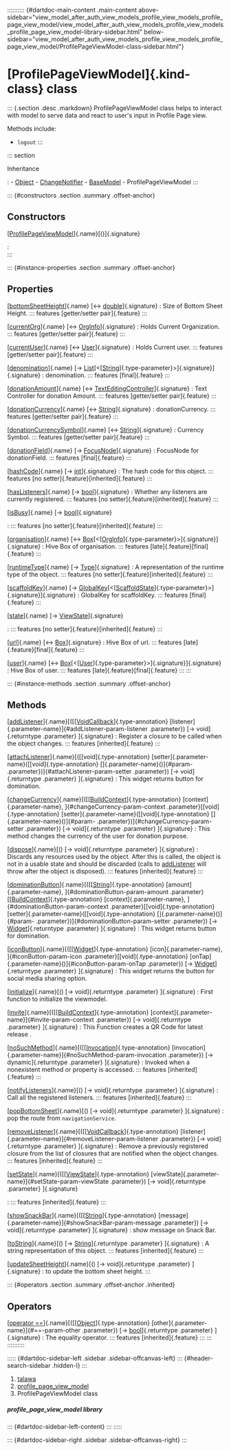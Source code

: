 :::::::::: {#dartdoc-main-content .main-content above-sidebar="view_model_after_auth_view_models_profile_view_models_profile_page_view_model/view_model_after_auth_view_models_profile_view_models_profile_page_view_model-library-sidebar.html" below-sidebar="view_model_after_auth_view_models_profile_view_models_profile_page_view_model/ProfilePageViewModel-class-sidebar.html"}
<div>

# [ProfilePageViewModel]{.kind-class} class

</div>

::: {.section .desc .markdown}
ProfilePageViewModel class helps to interact with model to serve data
and react to user\'s input in Profile Page view.

Methods include:

-   `logout`
:::

::: section

Inheritance

:   -   [Object](https://api.flutter.dev/flutter/dart-core/Object-class.html)
    -   [ChangeNotifier](https://api.flutter.dev/flutter/foundation/ChangeNotifier-class.html)
    -   [BaseModel](../view_model_base_view_model/BaseModel-class.html)
    -   ProfilePageViewModel
:::

::: {#constructors .section .summary .offset-anchor}
## Constructors

[[ProfilePageViewModel](../view_model_after_auth_view_models_profile_view_models_profile_page_view_model/ProfilePageViewModel/ProfilePageViewModel.html)]{.name}[()]{.signature}

:   
:::

::: {#instance-properties .section .summary .offset-anchor}
## Properties

[[bottomSheetHeight](../view_model_after_auth_view_models_profile_view_models_profile_page_view_model/ProfilePageViewModel/bottomSheetHeight.html)]{.name} [↔ [double](https://api.flutter.dev/flutter/dart-core/double-class.html)]{.signature}
:   Size of Bottom Sheet Height.
    ::: features
    [getter/setter pair]{.feature}
    :::

[[currentOrg](../view_model_after_auth_view_models_profile_view_models_profile_page_view_model/ProfilePageViewModel/currentOrg.html)]{.name} [↔ [OrgInfo](../models_organization_org_info/OrgInfo-class.html)]{.signature}
:   Holds Current Organization.
    ::: features
    [getter/setter pair]{.feature}
    :::

[[currentUser](../view_model_after_auth_view_models_profile_view_models_profile_page_view_model/ProfilePageViewModel/currentUser.html)]{.name} [↔ [User](../models_user_user_info/User-class.html)]{.signature}
:   Holds Current user.
    ::: features
    [getter/setter pair]{.feature}
    :::

[[denomination](../view_model_after_auth_view_models_profile_view_models_profile_page_view_model/ProfilePageViewModel/denomination.html)]{.name} [→ [List](https://api.flutter.dev/flutter/dart-core/List-class.html)[\<[[String](https://api.flutter.dev/flutter/dart-core/String-class.html)]{.type-parameter}\>]{.signature}]{.signature}
:   denomination.
    ::: features
    [final]{.feature}
    :::

[[donationAmount](../view_model_after_auth_view_models_profile_view_models_profile_page_view_model/ProfilePageViewModel/donationAmount.html)]{.name} [↔ [TextEditingController](https://api.flutter.dev/flutter/widgets/TextEditingController-class.html)]{.signature}
:   Text Controller for donation Amount.
    ::: features
    [getter/setter pair]{.feature}
    :::

[[donationCurrency](../view_model_after_auth_view_models_profile_view_models_profile_page_view_model/ProfilePageViewModel/donationCurrency.html)]{.name} [↔ [String](https://api.flutter.dev/flutter/dart-core/String-class.html)]{.signature}
:   donationCurrency.
    ::: features
    [getter/setter pair]{.feature}
    :::

[[donationCurrencySymbol](../view_model_after_auth_view_models_profile_view_models_profile_page_view_model/ProfilePageViewModel/donationCurrencySymbol.html)]{.name} [↔ [String](https://api.flutter.dev/flutter/dart-core/String-class.html)]{.signature}
:   Currency Symbol.
    ::: features
    [getter/setter pair]{.feature}
    :::

[[donationField](../view_model_after_auth_view_models_profile_view_models_profile_page_view_model/ProfilePageViewModel/donationField.html)]{.name} [→ [FocusNode](https://api.flutter.dev/flutter/widgets/FocusNode-class.html)]{.signature}
:   FocusNode for donationField.
    ::: features
    [final]{.feature}
    :::

[[hashCode](https://api.flutter.dev/flutter/dart-core/Object/hashCode.html)]{.name} [→ [int](https://api.flutter.dev/flutter/dart-core/int-class.html)]{.signature}
:   The hash code for this object.
    ::: features
    [no setter]{.feature}[inherited]{.feature}
    :::

[[hasListeners](https://api.flutter.dev/flutter/foundation/ChangeNotifier/hasListeners.html)]{.name} [→ [bool](https://api.flutter.dev/flutter/dart-core/bool-class.html)]{.signature}
:   Whether any listeners are currently registered.
    ::: features
    [no setter]{.feature}[inherited]{.feature}
    :::

[[isBusy](../view_model_base_view_model/BaseModel/isBusy.html)]{.name} [→ [bool](https://api.flutter.dev/flutter/dart-core/bool-class.html)]{.signature}

:   ::: features
    [no setter]{.feature}[inherited]{.feature}
    :::

[[organisation](../view_model_after_auth_view_models_profile_view_models_profile_page_view_model/ProfilePageViewModel/organisation.html)]{.name} [↔ [Box](https://pub.dev/documentation/hive/2.2.3/hive/Box-class.html)[\<[[OrgInfo](../models_organization_org_info/OrgInfo-class.html)]{.type-parameter}\>]{.signature}]{.signature}
:   Hive Box of organisation.
    ::: features
    [late]{.feature}[final]{.feature}
    :::

[[runtimeType](https://api.flutter.dev/flutter/dart-core/Object/runtimeType.html)]{.name} [→ [Type](https://api.flutter.dev/flutter/dart-core/Type-class.html)]{.signature}
:   A representation of the runtime type of the object.
    ::: features
    [no setter]{.feature}[inherited]{.feature}
    :::

[[scaffoldKey](../view_model_after_auth_view_models_profile_view_models_profile_page_view_model/ProfilePageViewModel/scaffoldKey.html)]{.name} [→ [GlobalKey](https://api.flutter.dev/flutter/widgets/GlobalKey-class.html)[\<[[ScaffoldState](https://api.flutter.dev/flutter/material/ScaffoldState-class.html)]{.type-parameter}\>]{.signature}]{.signature}
:   GlobalKey for scaffoldKey.
    ::: features
    [final]{.feature}
    :::

[[state](../view_model_base_view_model/BaseModel/state.html)]{.name} [→ [ViewState](../enums_enums/ViewState.html)]{.signature}

:   ::: features
    [no setter]{.feature}[inherited]{.feature}
    :::

[[url](../view_model_after_auth_view_models_profile_view_models_profile_page_view_model/ProfilePageViewModel/url.html)]{.name} [↔ [Box](https://pub.dev/documentation/hive/2.2.3/hive/Box-class.html)]{.signature}
:   Hive Box of url.
    ::: features
    [late]{.feature}[final]{.feature}
    :::

[[user](../view_model_after_auth_view_models_profile_view_models_profile_page_view_model/ProfilePageViewModel/user.html)]{.name} [↔ [Box](https://pub.dev/documentation/hive/2.2.3/hive/Box-class.html)[\<[[User](../models_user_user_info/User-class.html)]{.type-parameter}\>]{.signature}]{.signature}
:   Hive Box of user.
    ::: features
    [late]{.feature}[final]{.feature}
    :::
:::

::: {#instance-methods .section .summary .offset-anchor}
## Methods

[[addListener](https://api.flutter.dev/flutter/foundation/ChangeNotifier/addListener.html)]{.name}[([[[VoidCallback](https://api.flutter.dev/flutter/dart-ui/VoidCallback.html)]{.type-annotation} [listener]{.parameter-name}]{#addListener-param-listener .parameter}) [→ void]{.returntype .parameter} ]{.signature}
:   Register a closure to be called when the object changes.
    ::: features
    [inherited]{.feature}
    :::

[[attachListener](../view_model_after_auth_view_models_profile_view_models_profile_page_view_model/ProfilePageViewModel/attachListener.html)]{.name}[([[void]{.type-annotation} [setter]{.parameter-name}([[void]{.type-annotation} []{.parameter-name}()]{#param- .parameter})]{#attachListener-param-setter .parameter}) [→ void]{.returntype .parameter} ]{.signature}
:   This widget returns button for domination.

[[changeCurrency](../view_model_after_auth_view_models_profile_view_models_profile_page_view_model/ProfilePageViewModel/changeCurrency.html)]{.name}[([[[BuildContext](https://api.flutter.dev/flutter/widgets/BuildContext-class.html)]{.type-annotation} [context]{.parameter-name}, ]{#changeCurrency-param-context .parameter}[[void]{.type-annotation} [setter]{.parameter-name}([[void]{.type-annotation} []{.parameter-name}()]{#param- .parameter})]{#changeCurrency-param-setter .parameter}) [→ void]{.returntype .parameter} ]{.signature}
:   This method changes the currency of the user for donation purpose.

[[dispose](https://api.flutter.dev/flutter/foundation/ChangeNotifier/dispose.html)]{.name}[() [→ void]{.returntype .parameter} ]{.signature}
:   Discards any resources used by the object. After this is called, the
    object is not in a usable state and should be discarded (calls to
    [addListener](https://api.flutter.dev/flutter/foundation/ChangeNotifier/addListener.html)
    will throw after the object is disposed).
    ::: features
    [inherited]{.feature}
    :::

[[dominationButton](../view_model_after_auth_view_models_profile_view_models_profile_page_view_model/ProfilePageViewModel/dominationButton.html)]{.name}[([[[String](https://api.flutter.dev/flutter/dart-core/String-class.html)]{.type-annotation} [amount]{.parameter-name}, ]{#dominationButton-param-amount .parameter}[[[BuildContext](https://api.flutter.dev/flutter/widgets/BuildContext-class.html)]{.type-annotation} [context]{.parameter-name}, ]{#dominationButton-param-context .parameter}[[void]{.type-annotation} [setter]{.parameter-name}([[void]{.type-annotation} []{.parameter-name}()]{#param- .parameter})]{#dominationButton-param-setter .parameter}) [→ [Widget](https://api.flutter.dev/flutter/widgets/Widget-class.html)]{.returntype .parameter} ]{.signature}
:   This widget returns button for domination.

[[iconButton](../view_model_after_auth_view_models_profile_view_models_profile_page_view_model/ProfilePageViewModel/iconButton.html)]{.name}[([[[Widget](https://api.flutter.dev/flutter/widgets/Widget-class.html)]{.type-annotation} [icon]{.parameter-name}, ]{#iconButton-param-icon .parameter}[[void]{.type-annotation} [onTap]{.parameter-name}()]{#iconButton-param-onTap .parameter}) [→ [Widget](https://api.flutter.dev/flutter/widgets/Widget-class.html)]{.returntype .parameter} ]{.signature}
:   This widget returns the button for social media sharing option.

[[initialize](../view_model_after_auth_view_models_profile_view_models_profile_page_view_model/ProfilePageViewModel/initialize.html)]{.name}[() [→ void]{.returntype .parameter} ]{.signature}
:   First function to initialize the viewmodel.

[[invite](../view_model_after_auth_view_models_profile_view_models_profile_page_view_model/ProfilePageViewModel/invite.html)]{.name}[([[[BuildContext](https://api.flutter.dev/flutter/widgets/BuildContext-class.html)]{.type-annotation} [context]{.parameter-name}]{#invite-param-context .parameter}) [→ void]{.returntype .parameter} ]{.signature}
:   This Function creates a QR Code for latest release .

[[noSuchMethod](https://api.flutter.dev/flutter/dart-core/Object/noSuchMethod.html)]{.name}[([[[Invocation](https://api.flutter.dev/flutter/dart-core/Invocation-class.html)]{.type-annotation} [invocation]{.parameter-name}]{#noSuchMethod-param-invocation .parameter}) [→ dynamic]{.returntype .parameter} ]{.signature}
:   Invoked when a nonexistent method or property is accessed.
    ::: features
    [inherited]{.feature}
    :::

[[notifyListeners](https://api.flutter.dev/flutter/foundation/ChangeNotifier/notifyListeners.html)]{.name}[() [→ void]{.returntype .parameter} ]{.signature}
:   Call all the registered listeners.
    ::: features
    [inherited]{.feature}
    :::

[[popBottomSheet](../view_model_after_auth_view_models_profile_view_models_profile_page_view_model/ProfilePageViewModel/popBottomSheet.html)]{.name}[() [→ void]{.returntype .parameter} ]{.signature}
:   pop the route from `navigationService`.

[[removeListener](https://api.flutter.dev/flutter/foundation/ChangeNotifier/removeListener.html)]{.name}[([[[VoidCallback](https://api.flutter.dev/flutter/dart-ui/VoidCallback.html)]{.type-annotation} [listener]{.parameter-name}]{#removeListener-param-listener .parameter}) [→ void]{.returntype .parameter} ]{.signature}
:   Remove a previously registered closure from the list of closures
    that are notified when the object changes.
    ::: features
    [inherited]{.feature}
    :::

[[setState](../view_model_base_view_model/BaseModel/setState.html)]{.name}[([[[ViewState](../enums_enums/ViewState.html)]{.type-annotation} [viewState]{.parameter-name}]{#setState-param-viewState .parameter}) [→ void]{.returntype .parameter} ]{.signature}

:   ::: features
    [inherited]{.feature}
    :::

[[showSnackBar](../view_model_after_auth_view_models_profile_view_models_profile_page_view_model/ProfilePageViewModel/showSnackBar.html)]{.name}[([[[String](https://api.flutter.dev/flutter/dart-core/String-class.html)]{.type-annotation} [message]{.parameter-name}]{#showSnackBar-param-message .parameter}) [→ void]{.returntype .parameter} ]{.signature}
:   show message on Snack Bar.

[[toString](https://api.flutter.dev/flutter/dart-core/Object/toString.html)]{.name}[() [→ [String](https://api.flutter.dev/flutter/dart-core/String-class.html)]{.returntype .parameter} ]{.signature}
:   A string representation of this object.
    ::: features
    [inherited]{.feature}
    :::

[[updateSheetHeight](../view_model_after_auth_view_models_profile_view_models_profile_page_view_model/ProfilePageViewModel/updateSheetHeight.html)]{.name}[() [→ void]{.returntype .parameter} ]{.signature}
:   to update the bottom sheet height.
:::

::: {#operators .section .summary .offset-anchor .inherited}
## Operators

[[operator ==](https://api.flutter.dev/flutter/dart-core/Object/operator_equals.html)]{.name}[([[[Object](https://api.flutter.dev/flutter/dart-core/Object-class.html)]{.type-annotation} [other]{.parameter-name}]{#==-param-other .parameter}) [→ [bool](https://api.flutter.dev/flutter/dart-core/bool-class.html)]{.returntype .parameter} ]{.signature}
:   The equality operator.
    ::: features
    [inherited]{.feature}
    :::
:::
::::::::::

::::: {#dartdoc-sidebar-left .sidebar .sidebar-offcanvas-left}
::: {#header-search-sidebar .hidden-l}
:::

1.  [talawa](../index.html)
2.  [profile_page_view_model](../view_model_after_auth_view_models_profile_view_models_profile_page_view_model/)
3.  ProfilePageViewModel class

##### profile_page_view_model library

::: {#dartdoc-sidebar-left-content}
:::
:::::

::: {#dartdoc-sidebar-right .sidebar .sidebar-offcanvas-right}
:::
